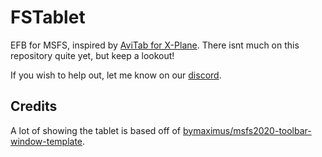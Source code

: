 # FSTablet
EFB for MSFS, inspired by [AviTab for X-Plane](https://github.com/fpw/avitab). There isnt much on this repository quite yet, but keep a lookout!

If you wish to help out, let me know on our [discord](https://discord.gg/FU8RzASuJE).

## Credits
A lot of showing the tablet is based off of [bymaximus/msfs2020-toolbar-window-template](https://github.com/bymaximus/msfs2020-toolbar-window-template).